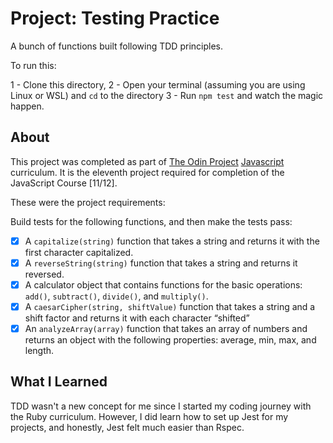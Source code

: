 # Project: Testing Practice

A bunch of functions built following TDD principles.

To run this:

1 - Clone this directory,
2 - Open your terminal (assuming you are using Linux or WSL) and `cd` to the directory
3 - Run `npm test` and watch the magic happen.

## About

This project was completed as part of [The Odin Project](https://www.theodinproject.com/) [Javascript](https://www.theodinproject.com/paths/full-stack-javascript/courses/javascript) curriculum. It is the eleventh project required for completion of the JavaScript Course [11/12].

These were the project requirements:

Build tests for the following functions, and then make the tests pass:

- [x] A `capitalize(string)` function that takes a string and returns it with the first character capitalized.
- [x] A `reverseString(string)` function that takes a string and returns it reversed.
- [x] A calculator object that contains functions for the basic operations: `add()`, `subtract()`, `divide()`, and `multiply()`.
- [x] A `caesarCipher(string, shiftValue)` function that takes a string and a shift factor and returns it with each character “shifted”
- [x] An `analyzeArray(array)` function that takes an array of numbers and returns an object with the following properties: average, min, max, and length.

## What I Learned

TDD wasn't a new concept for me since I started my coding journey with the Ruby curriculum. However, I did learn how to set up Jest for my projects, and honestly, Jest felt much easier than Rspec.
